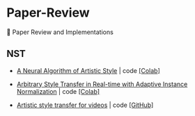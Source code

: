 # Paper-Review
:pencil: Paper Review and Implementations

## NST

+ [A Neural Algorithm of Artistic Style](https://arxiv.org/abs/1508.06576) | code [[Colab]](https://github.com/choiseoyoon0330/Paper-Review/blob/main/NST/A_Neural_Algorithm_of_Artistic_Style.ipynb)

+ [Arbitrary Style Transfer in Real-time with Adaptive Instance Normalization](https://arxiv.org/abs/1703.06868) | code [[Colab]](https://github.com/choiseoyoon0330/Paper-Review/blob/main/NST/Arbitrary_Style_Transfer_in_Real_time_with_Adaptive_Instance_Normalization.ipynb)

+ [Artistic style transfer for videos](https://arxiv.org/abs/1604.08610) | code [[GitHub]](https://github.com/choiseoyoon0330/NST_Video)


